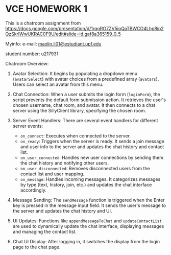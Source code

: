 # VCE HOMEWORK 1
This is a chatroom assignment from https://docs.google.com/presentation/d/1rqqRO7ZV5ioQaTBWCO4Lhp8ip2QzSkrIWwUKRAC0F9U/edit#slide=id.gaf8a365159_0_5

Myinfo:
e-mail: maolin.li01@estudiant.upf.edu

student number: u217931

Chatroom Overview:

1. Avatar Selection: It begins by populating a dropdown menu (`avatarSelect`) with avatar choices from a predefined array (`avatars`). Users can select an avatar from this menu.

2. Chat Connection: When a user submits the login form (`loginForm`), the script prevents the default form submission action. It retrieves the user's chosen username, chat room, and avatar. It then connects to a chat server using the SillyClient library, specifying the chosen room.

3. Server Event Handlers: There are several event handlers for different server events:
   - `on_connect`: Executes when connected to the server.
   - `on_ready`: Triggers when the server is ready. It sends a join message and user info to the server and updates the chat history and contact list.
   - `on_user_connected`: Handles new user connections by sending them the chat history and notifying other users.
   - `on_user_disconnected`: Removes disconnected users from the contact list and user mapping.
   - `on_message`: Handles incoming messages. It categorizes messages by type (text, history, join, etc.) and updates the chat interface accordingly.

4. Message Sending: The `sendMessage` function is triggered when the Enter key is pressed in the message input field. It sends the user's message to the server and updates the chat history and UI.

5. UI Updates: Functions like `appendMessageToChat` and `updateContactList` are used to dynamically update the chat interface, displaying messages and managing the contact list.

6. Chat UI Display: After logging in, it switches the display from the login page to the chat page.

